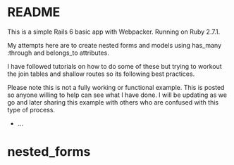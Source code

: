 # README

This is a simple Rails 6 basic app with Webpacker. Running on Ruby 2.7.1. 

My attempts here are to create nested forms and models using has_many :through and belongs_to attributes. 

I have followed tutorials on how to do some of these but trying to workout the join tables and shallow routes so its following best practices. 

Please note this is not a fully working or functional example. This is posted so anyone willing to help can see what I have done. I will be updating as we go and later sharing this example with others who are confused with this type of process. 

* ...
# nested_forms

